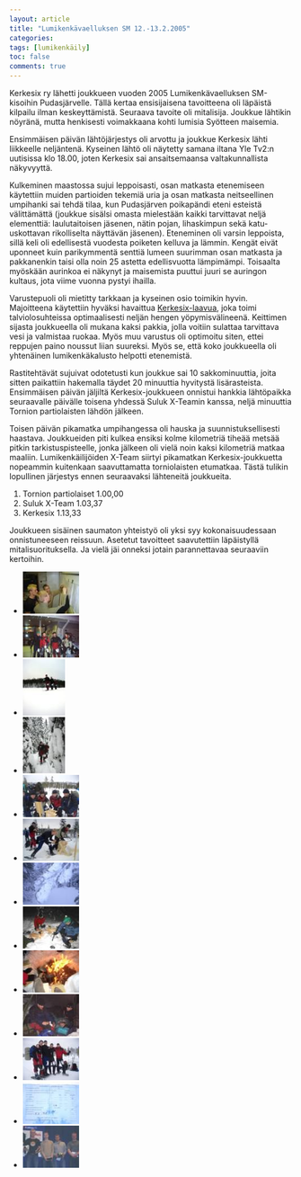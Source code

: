 ```yaml
---
layout: article
title: "Lumikenkävaelluksen SM 12.-13.2.2005"
categories:
tags: [lumikenkäily]
toc: false
comments: true
---
```


Kerkesix ry lähetti joukkueen vuoden 2005 Lumikenkävaelluksen
SM-kisoihin Pudasjärvelle. Tällä kertaa ensisijaisena tavoitteena oli
läpäistä kilpailu ilman keskeyttämistä. Seuraava tavoite oli mitalisija.
Joukkue lähtikin nöyränä, mutta henkisesti voimakkaana kohti lumisia
Syötteen maisemia.

Ensimmäisen päivän lähtöjärjestys oli arvottu ja joukkue Kerkesix lähti
liikkeelle neljäntenä. Kyseinen lähtö oli näytetty samana iltana Yle
Tv2:n uutisissa klo 18.00, joten Kerkesix sai ansaitsemaansa
valtakunnallista näkyvyyttä.

Kulkeminen maastossa sujui leppoisasti, osan matkasta etenemiseen
käytettiin muiden partioiden tekemiä uria ja osan matkasta neitseellinen
umpihanki sai tehdä tilaa, kun Pudasjärven poikapändi eteni esteistä
välittämättä (joukkue sisälsi omasta mielestään kaikki tarvittavat neljä
elementtiä: laulutaitoisen jäsenen, nätin pojan, lihaskimpun sekä
katu-uskottavan rikolliselta näyttävän jäsenen). Eteneminen oli varsin
leppoista, sillä keli oli edellisestä vuodesta poiketen kelluva ja
lämmin. Kengät eivät uponneet kuin parikymmentä senttiä lumeen suurimman
osan matkasta ja pakkanenkin taisi olla noin 25 astetta edellisvuotta
lämpimämpi. Toisaalta myöskään aurinkoa ei näkynyt ja maisemista puuttui
juuri se auringon kultaus, jota viime vuonna pystyi ihailla.

Varustepuoli oli mietitty tarkkaan ja kyseinen osio toimikin hyvin.
Majoitteena käytettiin hyväksi havaittua
[Kerkesix-laavua](/kerkesix-laavu/), joka toimi talviolosuhteissa
optimaalisesti neljän hengen yöpymisvälineenä. Keittimen sijasta
joukkueella oli mukana kaksi pakkia, jolla voitiin sulattaa tarvittava
vesi ja valmistaa ruokaa. Myös muu varustus oli optimoitu siten, ettei
reppujen paino noussut liian suureksi. Myös se, että koko joukkueella
oli yhtenäinen lumikenkäkalusto helpotti etenemistä.

Rastitehtävät sujuivat odotetusti kun joukkue sai 10 sakkominuuttia,
joita sitten paikattiin hakemalla täydet 20 minuuttia hyvitystä
lisärasteista. Ensimmäisen päivän jäljiltä Kerkesix-joukkueen onnistui
hankkia lähtöpaikka seuraavalle päivälle toisena yhdessä Suluk X-Teamin
kanssa, neljä minuuttia Tornion partiolaisten lähdön jälkeen.

Toisen päivän pikamatka umpihangessa oli hauska ja suunnistuksellisesti
haastava. Joukkueiden piti kulkea ensiksi kolme kilometriä tiheää metsää
pitkin tarkistuspisteelle, jonka jälkeen oli vielä noin kaksi kilometriä
matkaa maaliin. Lumikenkäilijöiden X-Team siirtyi pikamatkan
Kerkesix-joukkuetta nopeammin kuitenkaan saavuttamatta torniolaisten
etumatkaa. Tästä tulikin lopullinen järjestys ennen seuraavaksi
lähteneitä joukkueita.

1.  Tornion partiolaiset 1.00,00
2.  Suluk X-Team 1.03,37
3.  Kerkesix 1.13,33

Joukkueen sisäinen saumaton yhteistyö oli yksi syy kokonaisuudessaan
onnistuneeseen reissuun. Asetetut tavoitteet saavutettiin läpäistyllä
mitalisuorituksella. Ja vielä jäi onneksi jotain parannettavaa
seuraaviin kertoihin.

<div class="th-grid image-gallery" markdown="1">

- [![](/images/lumikenkavaellus-sm-2005/Thumbnails/vaelluslumikenkasm2005_06b.jpg)](/images/lumikenkavaellus-sm-2005/vaelluslumikenkasm2005_06b.jpg)
- [![](/images/lumikenkavaellus-sm-2005/Thumbnails/vaelluslumikenkasm2005_04b.jpg)](/images/lumikenkavaellus-sm-2005/vaelluslumikenkasm2005_04b.jpg)
- [![](/images/lumikenkavaellus-sm-2005/Thumbnails/vaelluslumikenkasm2005_02b.jpg)](/images/lumikenkavaellus-sm-2005/vaelluslumikenkasm2005_02b.jpg)
- [![](/images/lumikenkavaellus-sm-2005/Thumbnails/vaelluslumikenkasm2005_03b.jpg)](/images/lumikenkavaellus-sm-2005/vaelluslumikenkasm2005_03b.jpg)
- [![](/images/lumikenkavaellus-sm-2005/Thumbnails/vaelluslumikenkasm2005_05b.jpg)](/images/lumikenkavaellus-sm-2005/vaelluslumikenkasm2005_05b.jpg)
- [![](/images/lumikenkavaellus-sm-2005/Thumbnails/vaelluslumikenkasm2005_08b.jpg)](/images/lumikenkavaellus-sm-2005/vaelluslumikenkasm2005_08b.jpg)
- [![](/images/lumikenkavaellus-sm-2005/Thumbnails/vaelluslumikenkasm2005_12b.jpg)](/images/lumikenkavaellus-sm-2005/vaelluslumikenkasm2005_12b.jpg)
- [![](/images/lumikenkavaellus-sm-2005/Thumbnails/vaelluslumikenkasm2005_07b.jpg)](/images/lumikenkavaellus-sm-2005/vaelluslumikenkasm2005_07b.jpg)
- [![](/images/lumikenkavaellus-sm-2005/Thumbnails/vaelluslumikenkasm2005_10b.jpg)](/images/lumikenkavaellus-sm-2005/vaelluslumikenkasm2005_10b.jpg)
- [![](/images/lumikenkavaellus-sm-2005/Thumbnails/vaelluslumikenkasm2005_13b.jpg)](/images/lumikenkavaellus-sm-2005/vaelluslumikenkasm2005_13b.jpg)
- [![](/images/lumikenkavaellus-sm-2005/Thumbnails/vaelluslumikenkasm2005_09b.jpg)](/images/lumikenkavaellus-sm-2005/vaelluslumikenkasm2005_09b.jpg)
- [![](/images/lumikenkavaellus-sm-2005/Thumbnails/vaelluslumikenkasm2005_11b.jpg)](/images/lumikenkavaellus-sm-2005/vaelluslumikenkasm2005_11b.jpg)
- [![](/images/lumikenkavaellus-sm-2005/Thumbnails/vaelluslumikenkasm2005_01b.jpg)](/images/lumikenkavaellus-sm-2005/vaelluslumikenkasm2005_01b.jpg)

</div>
